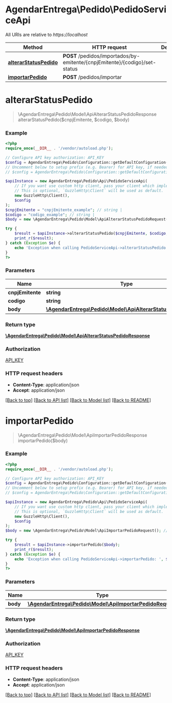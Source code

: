 # AgendarEntrega\Pedido\PedidoServiceApi

All URIs are relative to *https://localhost*

Method | HTTP request | Description
------------- | ------------- | -------------
[**alterarStatusPedido**](PedidoServiceApi.md#alterarStatusPedido) | **POST** /pedidos/importados/by-emitente/{cnpjEmitente}/{codigo}/set-status | 
[**importarPedido**](PedidoServiceApi.md#importarPedido) | **POST** /pedidos/importar | 


# **alterarStatusPedido**
> \AgendarEntrega\Pedido\Model\ApiAlterarStatusPedidoResponse alterarStatusPedido($cnpjEmitente, $codigo, $body)



### Example
```php
<?php
require_once(__DIR__ . '/vendor/autoload.php');

// Configure API key authorization: API_KEY
$config = AgendarEntrega\Pedido\Configuration::getDefaultConfiguration()->setApiKey('Authorization', 'YOUR_API_KEY');
// Uncomment below to setup prefix (e.g. Bearer) for API key, if needed
// $config = AgendarEntrega\Pedido\Configuration::getDefaultConfiguration()->setApiKeyPrefix('Authorization', 'Bearer');

$apiInstance = new AgendarEntrega\Pedido\Api\PedidoServiceApi(
    // If you want use custom http client, pass your client which implements `GuzzleHttp\ClientInterface`.
    // This is optional, `GuzzleHttp\Client` will be used as default.
    new GuzzleHttp\Client(),
    $config
);
$cnpjEmitente = "cnpjEmitente_example"; // string | 
$codigo = "codigo_example"; // string | 
$body = new \AgendarEntrega\Pedido\Model\ApiAlterarStatusPedidoRequest(); // \AgendarEntrega\Pedido\Model\ApiAlterarStatusPedidoRequest | 

try {
    $result = $apiInstance->alterarStatusPedido($cnpjEmitente, $codigo, $body);
    print_r($result);
} catch (Exception $e) {
    echo 'Exception when calling PedidoServiceApi->alterarStatusPedido: ', $e->getMessage(), PHP_EOL;
}
?>
```

### Parameters

Name | Type | Description  | Notes
------------- | ------------- | ------------- | -------------
 **cnpjEmitente** | **string**|  |
 **codigo** | **string**|  |
 **body** | [**\AgendarEntrega\Pedido\Model\ApiAlterarStatusPedidoRequest**](../Model/ApiAlterarStatusPedidoRequest.md)|  |

### Return type

[**\AgendarEntrega\Pedido\Model\ApiAlterarStatusPedidoResponse**](../Model/ApiAlterarStatusPedidoResponse.md)

### Authorization

[API_KEY](../../README.md#API_KEY)

### HTTP request headers

 - **Content-Type**: application/json
 - **Accept**: application/json

[[Back to top]](#) [[Back to API list]](../../README.md#documentation-for-api-endpoints) [[Back to Model list]](../../README.md#documentation-for-models) [[Back to README]](../../README.md)

# **importarPedido**
> \AgendarEntrega\Pedido\Model\ApiImportarPedidoResponse importarPedido($body)



### Example
```php
<?php
require_once(__DIR__ . '/vendor/autoload.php');

// Configure API key authorization: API_KEY
$config = AgendarEntrega\Pedido\Configuration::getDefaultConfiguration()->setApiKey('Authorization', 'YOUR_API_KEY');
// Uncomment below to setup prefix (e.g. Bearer) for API key, if needed
// $config = AgendarEntrega\Pedido\Configuration::getDefaultConfiguration()->setApiKeyPrefix('Authorization', 'Bearer');

$apiInstance = new AgendarEntrega\Pedido\Api\PedidoServiceApi(
    // If you want use custom http client, pass your client which implements `GuzzleHttp\ClientInterface`.
    // This is optional, `GuzzleHttp\Client` will be used as default.
    new GuzzleHttp\Client(),
    $config
);
$body = new \AgendarEntrega\Pedido\Model\ApiImportarPedidoRequest(); // \AgendarEntrega\Pedido\Model\ApiImportarPedidoRequest | 

try {
    $result = $apiInstance->importarPedido($body);
    print_r($result);
} catch (Exception $e) {
    echo 'Exception when calling PedidoServiceApi->importarPedido: ', $e->getMessage(), PHP_EOL;
}
?>
```

### Parameters

Name | Type | Description  | Notes
------------- | ------------- | ------------- | -------------
 **body** | [**\AgendarEntrega\Pedido\Model\ApiImportarPedidoRequest**](../Model/ApiImportarPedidoRequest.md)|  |

### Return type

[**\AgendarEntrega\Pedido\Model\ApiImportarPedidoResponse**](../Model/ApiImportarPedidoResponse.md)

### Authorization

[API_KEY](../../README.md#API_KEY)

### HTTP request headers

 - **Content-Type**: application/json
 - **Accept**: application/json

[[Back to top]](#) [[Back to API list]](../../README.md#documentation-for-api-endpoints) [[Back to Model list]](../../README.md#documentation-for-models) [[Back to README]](../../README.md)

